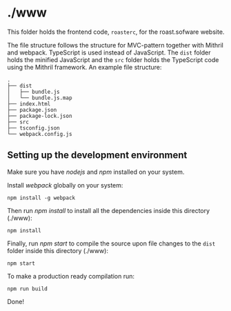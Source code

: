 ./www
=====
This folder holds the frontend code, `roasterc`, for the roast.sofware website.

The file structure follows the structure for MVC-pattern together with Mithril and webpack. TypeScript is used instead of JavaScript. The `dist` folder holds the minified JavaScript and
the `src` folder holds the TypeScript code using the Mithril framework.
An example file structure:

```
.
├── dist
│   ├── bundle.js
│   └── bundle.js.map
├── index.html
├── package.json
├── package-lock.json
├── src
├── tsconfig.json
└── webpack.config.js
```

## Setting up the development environment
Make sure you have *nodejs* and *npm* installed on your system.

Install *webpack* globally on your system:
```
npm install -g webpack
```

Then run *npm install* to install all the dependencies inside this directory
(./www):
```
npm install
```

Finally, run *npm start* to compile the source upon file changes to the `dist` folder inside this directory (./www):
```
npm start
```

To make a production ready compilation run:
```
npm run build
```

Done!
